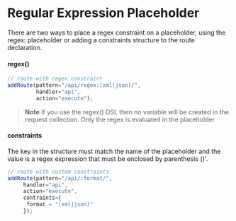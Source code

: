 # Regular Expression Placeholder

There are two ways to place a regex constraint on a placeholder, using the regex: placeholder or adding a constraints structure to the route declaration.

#### regex()

```js
// route with regex constraint
addRoute(pattern="/api/regex:(xml|json)/",
         handler="api",
         action="execute");
```

> **Note** If you use the regex() DSL then no variable will be created in the request collection. Only the regex is evaluated in the placeholder

#### constraints

The key in the structure must match the name of the placeholder and the value is a regex expression that must be enclosed by parenthesis ()'.

```js
// route with custom constraints
addRoute(pattern="/api/:format/",
     handler="api",
     action="execute",
     contraints={
      format = "(xml|json)"
     });
```

     
